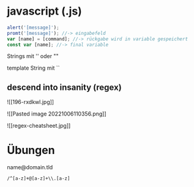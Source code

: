 # javascript (.js)

~~~javascript
alert('[message]');
promt('[message]'); //-> eingabefeld
var [name] = [command]; //-> rückgabe wird in variable gespeichert
const var [name]; //-> final variable
~~~

Strings mit '' oder ""

template String mit \`\`

## descend into insanity (regex)

![[196-rxdkwl.jpg]]

![[Pasted image 20221006110356.png]]

![[regex-cheatsheet.jpg]]

# Übungen
name\@domain.tld

~~~regex
/^[a-z]+@[a-z]+\\.[a-z]
~~~